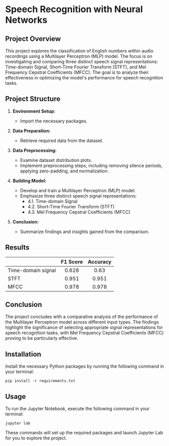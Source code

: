 # Speech Recognition with Neural Networks

## Project Overview

This project explores the classification of English numbers within audio recordings using a Multilayer Perceptron (MLP) model. The focus is on investigating and comparing three distinct speech signal representations: Time-domain Signal, Short-Time Fourier Transform (STFT), and Mel Frequency Cepstral Coefficients (MFCC). The goal is to analyze their effectiveness in optimizing the model's performance for speech recognition tasks.

## Project Structure

1. **Environment Setup:**
   - Import the necessary packages.

2. **Data Preparation:**
   - Retrieve required data from the dataset.

3. **Data Preprocessing:**
   - Examine dataset distribution plots.
   - Implement preprocessing steps, including removing silence periods, applying zero-padding, and normalization.

4. **Building Model:**
   - Develop and train a Multilayer Perceptron (MLP) model.
   - Emphasize three distinct speech signal representations:
      - 4.1. Time-domain Signal
      - 4.2. Short-Time Fourier Transform (STFT)
      - 4.3. Mel Frequency Cepstral Coefficients (MFCC)

5. **Conclusion:**
   - Summarize findings and insights gained from the comparison.

## Results

|                        | F1 Score  | Accuracy |
|----------------------- |:--------: |:--------:|
| Time-domain signal     |   0.628   |   0.63   |
| STFT                   |   0.951   |   0.951  |
| MFCC                   |   0.978   |   0.978  |

## Conclusion

The project concludes with a comparative analysis of the performance of the Multilayer Perceptron model across different input types. The findings highlight the significance of selecting appropriate signal representations for speech recognition tasks, with Mel Frequency Cepstral Coefficients (MFCC) proving to be particularly effective.

## Installation

Install the necessary Python packages by running the following command in your terminal:

```
pip install -r requirements.txt
```

## Usage

To run the Jupyter Notebook, execute the following command in your terminal:

```
jupyter lab
```

These commands will set up the required packages and launch Jupyter Lab for you to explore the project.